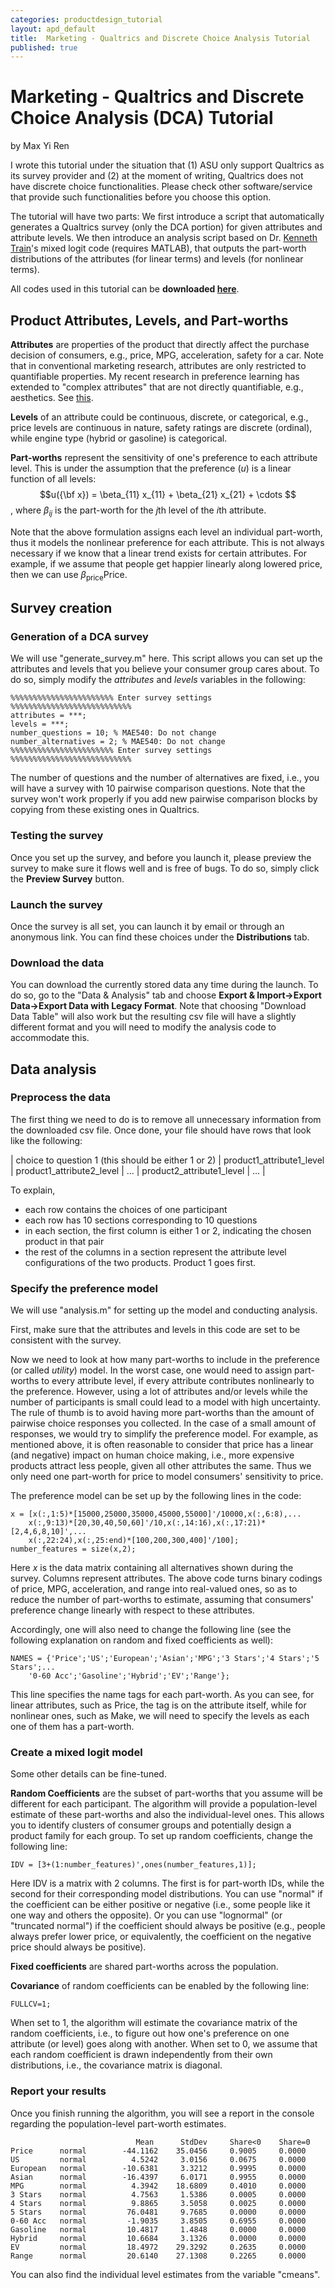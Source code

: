 ```yaml
---
categories: productdesign_tutorial
layout: apd_default
title:  Marketing - Qualtrics and Discrete Choice Analysis Tutorial
published: true
---
```

<style TYPE="text/css">
code.has-jax {font: inherit; font-size: 100%; background: inherit; border: inherit;}
</style>
<script type="text/x-mathjax-config">
MathJax.Hub.Config({
    tex2jax: {
        inlineMath: [['$','$'], ['\\(','\\)']],
        skipTags: ['script', 'noscript', 'style', 'textarea', 'pre'] // removed 'code' entry
    }
});
MathJax.Hub.Queue(function() {
    var all = MathJax.Hub.getAllJax(), i;
    for(i = 0; i < all.length; i += 1) {
        all[i].SourceElement().parentNode.className += ' has-jax';
    }
});
</script>
<script type="text/javascript" src="http://cdn.mathjax.org/mathjax/latest/MathJax.js?config=TeX-AMS-MML_HTMLorMML"></script>


# Marketing - Qualtrics and Discrete Choice Analysis (DCA) Tutorial
by Max Yi Ren

I wrote this tutorial under the situation that (1) ASU only support Qualtrics as its survey provider 
and (2) at the moment of writing, Qualtrics does not have discrete choice functionalities. Please
check other software/service that provide such functionalities before you choose this option.

The tutorial will have two parts: We first introduce a script that automatically generates
a Qualtrics survey (only the DCA portion) for given attributes and attribute levels. We then
introduce an analysis script based on Dr. [Kenneth Train][3]'s mixed logit code (requires MATLAB), 
that outputs the part-worth distributions of the attributes (for linear terms) and levels (for nonlinear terms).

All codes used in this tutorial can be **downloaded [here][code]**.

## Product Attributes, Levels, and Part-worths
**Attributes** are properties of the product that directly affect the purchase decision of consumers, 
e.g., price, MPG, acceleration, safety for a car. Note that in conventional marketing research, attributes
are only restricted to quantifiable properties. My recent research in preference learning
has extended to "complex attributes" that are not directly quantifiable, e.g., aesthetics. 
See [this][namwoopaper].

**Levels** of an attribute could be continuous, discrete, or categorical, e.g., price levels are 
continuous in nature, safety ratings are discrete (ordinal), while engine type (hybrid or gasoline)
is categorical.

**Part-worths** represent the sensitivity of one's preference to each attribute level. This is under
the assumption that the preference ($u$) is a linear function of all levels: 
$$u({\bf x}) = \beta_{11} x_{11} + \beta_{21} x_{21} + \cdots $$,
where $\beta_{ij}$ is the part-worth for the $j$th level of the $i$th attribute.

Note that the above formulation assigns each level an individual part-worth, thus it models the nonlinear
preference for each attribute. This is not always necessary if we know that a linear trend exists for certain attributes.
For example, if we assume that people get happier linearly along lowered price, then we can use
$\beta_{\text{price}}\text{Price}$.

## Survey creation

### Generation of a DCA survey
We will use "generate_survey.m" here. This script allows you can set up the attributes and levels that you believe your consumer group cares about.
To do so, simply modify the *attributes* and *levels* variables in the following:

```
%%%%%%%%%%%%%%%%%%%%%%% Enter survey settings %%%%%%%%%%%%%%%%%%%%%%%%%%%
attributes = ***;
levels = ***;
number_questions = 10; % MAE540: Do not change
number_alternatives = 2; % MAE540: Do not change
%%%%%%%%%%%%%%%%%%%%%%% Enter survey settings %%%%%%%%%%%%%%%%%%%%%%%%%%%
```

The number of questions and the number of alternatives are fixed, i.e., you will have a survey
with 10 pairwise comparison questions. Note that the survey won't work properly if you add new pairwise
comparison blocks by copying from these existing ones in Qualtrics. 

### Testing the survey
Once you set up the survey, and before you launch it, please preview the survey to make sure it 
flows well and is free of bugs. To do so, simply click the **Preview Survey** button. 

### Launch the survey
Once the survey is all set, you can launch it by email or through an anonymous link. You can find 
these choices under the **Distributions** tab.

### Download the data
You can download the currently stored data any time during the launch. To do so, go to the "Data & Analysis"
tab and choose **Export & Import->Export Data->Export Data with Legacy Format**. Note that choosing "Download Data Table"
will also work but the resulting csv file will have a slightly different format and you will need to modify the analysis code
to accommodate this.

## Data analysis

### Preprocess the data
The first thing we need to do is to remove all unnecessary information from the downloaded csv file. 
Once done, your file should have rows that look like the following:

| choice to question 1 (this should be either 1 or 2) | product1_attribute1_level | product1_attribute2_level | ... | product2_attribute1_level | ... |

To explain, 

* each row contains the choices of one participant
* each row has 10 sections corresponding to 10 questions
* in each section, the first column is either 1 or 2, indicating the chosen product in that pair
* the rest of the columns in a section represent the attribute level configurations of the two products. Product 1 goes first.

### Specify the preference model
We will use "analysis.m" for setting up the model and conducting analysis. 

First, make sure that the attributes and levels in this code are set to be 
consistent with the survey.

Now we need to look at how many part-worths to include in the 
preference (or called *utility*) model. In the worst case,
one would need to assign part-worths to every attribute level, 
if every attribute contributes nonlinearly
to the preference. However, using a lot of attributes and/or levels 
while the number of participants is small could lead to a model with high uncertainty. 
The rule of thumb is to avoid having more part-worths than the amount of pairwise 
choice responses you collected. In the case of a small amount of responses,
we would try to simplify the preference model. 
For example, as mentioned above, it is often reasonable to consider that price 
has a linear (and negative)
impact on human choice making, i.e., more expensive products 
attract less people, given all other attributes the same.
Thus we only need one part-worth for price to model consumers' sensitivity to price.

The preference model can be set up by the following lines in the code:

```
x = [x(:,1:5)*[15000,25000,35000,45000,55000]'/10000,x(:,6:8),...
    x(:,9:13)*[20,30,40,50,60]'/10,x(:,14:16),x(:,17:21)*[2,4,6,8,10]',...
    x(:,22:24),x(:,25:end)*[100,200,300,400]'/100];
number_features = size(x,2);
```

Here $x$ is the data matrix containing all alternatives shown during the survey. Columns represent attributes.
The above code turns binary codings of price, MPG, acceleration, and range into real-valued ones,
so as to reduce the number of part-worths to estimate, assuming that consumers' preference change
linearly with respect to these attributes.
 
Accordingly, one will also need to change the following line (see the following explanation on random and fixed coefficients as well):

```
NAMES = {'Price';'US';'European';'Asian';'MPG';'3 Stars';'4 Stars';'5 Stars';...
    '0-60 Acc';'Gasoline';'Hybrid';'EV';'Range'};
```

This line specifies the name tags for each part-worth. As you can see, for linear attributes, such as Price,
the tag is on the attribute itself, while for nonlinear ones, such as Make, we will need to specify
the levels as each one of them has a part-worth.

### Create a mixed logit model
Some other details can be fine-tuned.

**Random Coefficients** are the subset of part-worths that you assume will be different for each participant.
The algorithm will provide a population-level estimate of these part-worths and also the individual-level ones.
This allows you to identify clusters of consumer groups and potentially design a product family for each group.
To set up random coefficients, change the following line:

```
IDV = [3+(1:number_features)',ones(number_features,1)];
```

Here IDV is a matrix with 2 columns. The first is for part-worth IDs, while the second for their corresponding model distributions.
You can use "normal" if the coefficient can be either positive or negative (i.e., some people like it one way and others the opposite).
Or you can use "lognormal" (or "truncated normal") if the coefficient should always be positive (e.g., people always prefer lower price, 
or equivalently, the coefficient on the negative price should always be positive).

**Fixed coefficients** are shared part-worths across the population. 

**Covariance** of random coefficients can be enabled by the following line:

```
FULLCV=1;
```

When set to 1, the algorithm will estimate the covariance matrix of the random coefficients, i.e., to figure out how one's preference
on one attribute (or level) goes along with another. When set to 0, we assume that each random coefficient is drawn 
independently from their own distributions, i.e., the covariance matrix is diagonal.

### Report your results
Once you finish running the algorithm, you will see a report in the console regarding the population-level part-worth estimates.

```
                            Mean      StdDev     Share<0    Share=0
Price      normal        -44.1162    35.0456     0.9005     0.0000
US         normal          4.5242     3.0156     0.0675     0.0000
European   normal        -10.6381     3.3212     0.9995     0.0000
Asian      normal        -16.4397     6.0171     0.9955     0.0000
MPG        normal          4.3942    18.6809     0.4010     0.0000
3 Stars    normal          4.7563     1.5386     0.0005     0.0000
4 Stars    normal          9.8865     3.5058     0.0025     0.0000
5 Stars    normal         76.0481     9.7685     0.0000     0.0000
0-60 Acc   normal         -1.9035     3.8505     0.6955     0.0000
Gasoline   normal         10.4817     1.4848     0.0000     0.0000
Hybrid     normal         10.6684     3.1326     0.0000     0.0000
EV         normal         18.4972    29.3292     0.2635     0.0000
Range      normal         20.6140    27.1308     0.2265     0.0000
```

You can also find the individual level estimates from the variable "cmeans".

[code]: /_teaching/productdesign/analysis.zip
[3]: http://eml.berkeley.edu//~train/
[namwoopaper]: http://designinformaticslab.github.io/project-crowdsourcing/2016/05/29/carmax.html

